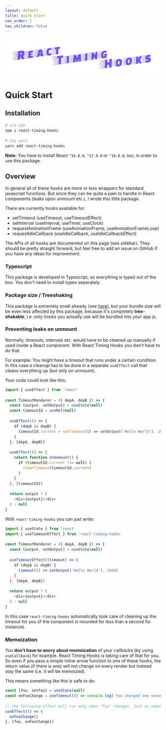```yaml
---
layout: default
title: Quick Start
nav_order: 1
has_children: false
---
```


<img alt="logo" src="https://github.com/EricLambrecht/react-timing-hooks/raw/main/logo.png" width="680" />

# Quick Start

## Installation

```bash
# via npm
npm i react-timing-hooks

# via yarn
yarn add react-timing-hooks
```

**Note:** You have to install React `^16.8.0`, `^17.0.0` or `^18.0.0`, too, in order to use this package.
   
## Overview

In general all of these hooks are more or less wrappers for standard javascript functions. But since they can be quite
a pain to handle in React components (leaks upon unmount etc.), I wrote this little package.

There are currently hooks available for:

* setTimeout (useTimeout, useTimeoutEffect)
* setInterval (useInterval, useTimer, useClock)
* requestAnimationFrame (useAnimationFrame, useAnimationFrameLoop)
* requestIdleCallback (useIdleCallback, useIdleCallbackEffect)

The APIs of all hooks are documented on this page (see sidebar). They should be pretty straight forward, but feel free
to add an issue on GitHub if you have any ideas for improvement.

### Typescript

This package is developed in Typescript, so everything is typed out of the box. You don't need to install types seperately.

### Package size / Treeshaking

This package is extremely small already (see [here](https://bundlephobia.com/result?p=react-timing-hooks)), but your bundle
size will be even less affected by this package, because it's completely **tree-shakable**, i.e. only hooks you actually use
will be bundled into your app js.

### Preventing leaks on unmount

Normally, timeouts, intervals etc. would have to be cleaned up manually if used inside a React component. 
With React Timing Hooks you don't have to do that.

For example: You might have a timeout that runs under a certain condition. In this case a cleanup
has to be done in a separate `useEffect` call that cleans everything up (but only on unmount).

Your code could look like this:

```javascript
import { useEffect } from 'react'

const TimeoutRenderer = ({ depA, depB }) => {
  const [output, setOutput] = useState(null)
  const timeoutId = useRef(null)
  
  useEffect(() => {
    if (depA && depB) {
      timeoutId.current = setTimeout(() => setOutput('Hello World'), 1000)
    }
  }, [depA, depB])
  
  useEffect(() => {
    return function onUnmount() {
      if (timeoutId.current !== null) {
        clearTimeout(timeoutId.current)
      }
    }
  }, [timeoutId])
    
  return output ? (
    <div>{output}</div>
  ) : null
}
```

With `react-timing-hooks` you can just write:

```javascript
import { useState } from 'react'
import { useTimeoutEffect } from 'react-timing-hooks'

const TimeoutRenderer = ({ depA, depB }) => {
  const [output, setOutput] = useState(null)

  useTimeoutEffect((timeout) => {
    if (depA && depB) {
      timeout(() => setOutput('Hello World'), 1000)
    }
  }, [depA, depB])
    
  return output ? (
    <div>{output}</div>
  ) : null
}
```

In this case `react-timing-hooks` automatically took care of cleaning up the timeout for you (if the component is mounted for less than a second for instance).

### Memoization

You **don't have to worry about memoization** of your callbacks (by using `useCallback`) for example. React Timing Hooks is taking care of that for you. So even if you pass a simple inline arrow function to one of these hooks, the return value (if there is one) will not change on every render but instead stay the same (i.e. it will be memoized).

This means something like this is safe to do:

```javascript
const [foo, setFoo] = useState(null)
const onFooChange = useTimeout(() => console.log('foo changed one second ago!'), 1000)

// the following effect will run only when "foo" changes, just as expected. "onFooChange" is memoized and safe to use in a dependency array.
useEffect(() => {
  onFooChange()
}, [foo, onFooChange])
```

